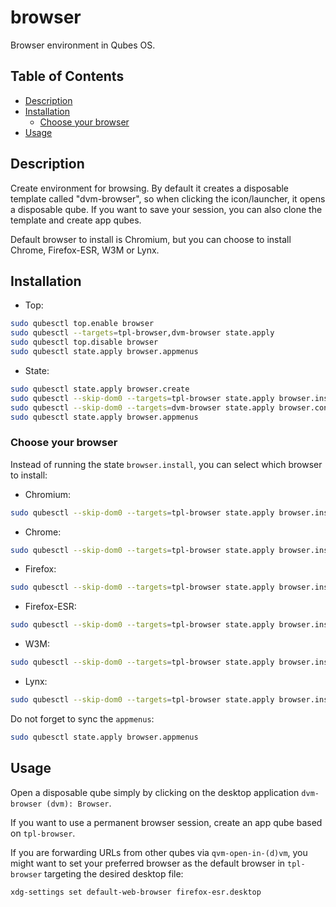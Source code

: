 # browser

Browser environment in Qubes OS.

## Table of Contents

* [Description](#description)
* [Installation](#installation)
  * [Choose your browser](#choose-your-browser)
* [Usage](#usage)

## Description

Create environment for browsing. By default it creates a disposable template
called "dvm-browser", so when clicking the icon/launcher, it opens a
disposable qube. If you want to save your session, you can also clone the
template and create app qubes.

Default browser to install is Chromium, but you can choose to install Chrome,
Firefox-ESR, W3M or Lynx.

## Installation

- Top:
```sh
sudo qubesctl top.enable browser
sudo qubesctl --targets=tpl-browser,dvm-browser state.apply
sudo qubesctl top.disable browser
sudo qubesctl state.apply browser.appmenus
```

- State:
<!-- pkg:begin:post-install -->
```sh
sudo qubesctl state.apply browser.create
sudo qubesctl --skip-dom0 --targets=tpl-browser state.apply browser.install
sudo qubesctl --skip-dom0 --targets=dvm-browser state.apply browser.configure
sudo qubesctl state.apply browser.appmenus
```
<!-- pkg:end:post-install -->

### Choose your browser

Instead of running the state `browser.install`, you can select which browser
to install:

- Chromium:
```sh
sudo qubesctl --skip-dom0 --targets=tpl-browser state.apply browser.install-chromium
```

- Chrome:
```sh
sudo qubesctl --skip-dom0 --targets=tpl-browser state.apply browser.install-chrome
```

- Firefox:
```sh
sudo qubesctl --skip-dom0 --targets=tpl-browser state.apply browser.install-firefox
```

- Firefox-ESR:
```sh
sudo qubesctl --skip-dom0 --targets=tpl-browser state.apply browser.install-firefox-esr
```

- W3M:
```sh
sudo qubesctl --skip-dom0 --targets=tpl-browser state.apply browser.install-w3m
```

- Lynx:
```sh
sudo qubesctl --skip-dom0 --targets=tpl-browser state.apply browser.install-lynx
```

Do not forget to sync the `appmenus`:
```sh
sudo qubesctl state.apply browser.appmenus
```

## Usage

Open a disposable qube simply by clicking on the desktop application
`dvm-browser (dvm): Browser`.

If you want to use a permanent browser session, create an app qube based on
`tpl-browser`.

If you are forwarding URLs from other qubes via `qvm-open-in-(d)vm`, you might
want to set your preferred browser as the default browser in `tpl-browser`
targeting the desired desktop file:
```sh
xdg-settings set default-web-browser firefox-esr.desktop
```
